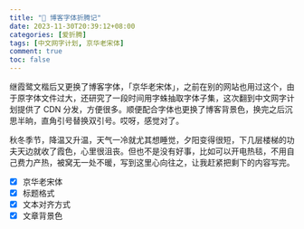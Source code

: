 ```yaml
---
title: "🎯 博客字体折腾记"
date: 2023-11-30T20:39:12+08:00
categories: [爱折腾]
tags: [中文网字计划, 京华老宋体]
comment: true
toc: false
---
```


继霞鹭文楷后又更换了博客字体，「京华老宋体」，之前在别的网站也用过这个，由于原字体文件过大，还研究了一段时间用字蛛抽取字体子集，这次翻到中文网字计划提供了 CDN 分发，方便很多。顺便配合字体也更换了博客背景色，换完之后沉思半晌，直角引号替换双引号。哎呀，感觉对了。

秋冬季节，降温又升温，天气一冷就尤其想睡觉，夕阳变得很短，下几层楼梯的功夫天边就收了霞色，心里很沮丧。但也不是没有好事，比如可以开电热毯，不用自己费力产热，被窝无一处不暖，写到这里心向往之，让我赶紧把剩下的内容写完。

- [x] 京华老宋体
- [x] 标题格式
- [x] 文本对齐方式
- [x] 文章背景色